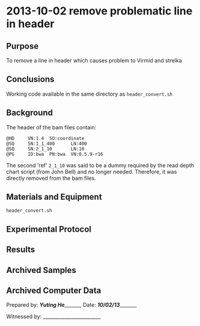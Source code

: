 2013-10-02 remove problematic line in header
==============================

Purpose
------------
To remove a line in header which causes problem to Virmid and strelka

Conclusions
-----------------
Working code available in the same directory as `header_convert.sh`

Background
----------------
The header of the bam files contain:

	@HD     VN:1.4  SO:coordinate
	@SQ     SN:1_1_400      LN:400
	@SQ     SN:2_1_10       LN:10
	@PG     ID:bwa  PN:bwa  VN:0.5.9-r16

The second 'ref' `2_1_10`  was said to be a dummy required by the read depth chart script (from John Bell) and no longer needed. Therefore, it was directly removed from the bam files.

Materials and Equipment
------------------------------
`header_convert.sh`


Experimental Protocol
---------------------------

Results
-----------


Archived Samples
-------------------------

Archived Computer Data
------------------------------


Prepared by: _____Yuting He____________     Date: _______10/02/13______________


Witnessed by: ________________________
